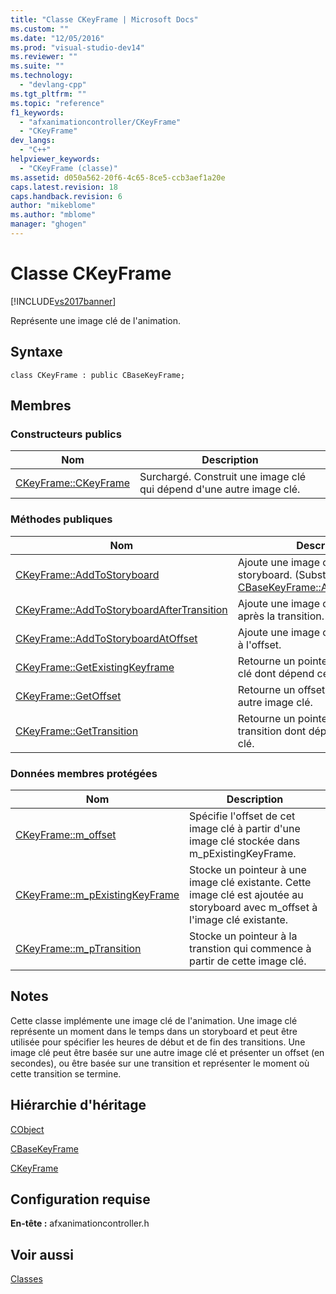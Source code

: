 ```yaml
---
title: "Classe CKeyFrame | Microsoft Docs"
ms.custom: ""
ms.date: "12/05/2016"
ms.prod: "visual-studio-dev14"
ms.reviewer: ""
ms.suite: ""
ms.technology: 
  - "devlang-cpp"
ms.tgt_pltfrm: ""
ms.topic: "reference"
f1_keywords: 
  - "afxanimationcontroller/CKeyFrame"
  - "CKeyFrame"
dev_langs: 
  - "C++"
helpviewer_keywords: 
  - "CKeyFrame (classe)"
ms.assetid: d050a562-20f6-4c65-8ce5-ccb3aef1a20e
caps.latest.revision: 18
caps.handback.revision: 6
author: "mikeblome"
ms.author: "mblome"
manager: "ghogen"
---
```

# Classe CKeyFrame
[!INCLUDE[vs2017banner](../../assembler/inline/includes/vs2017banner.md)]

Représente une image clé de l'animation.  
  
## Syntaxe  
  
```  
class CKeyFrame : public CBaseKeyFrame;  
```  
  
## Membres  
  
### Constructeurs publics  
  
|Nom|Description|  
|---------|-----------------|  
|[CKeyFrame::CKeyFrame](../Topic/CKeyFrame::CKeyFrame.md)|Surchargé.  Construit une image clé qui dépend d'une autre image clé.|  
  
### Méthodes publiques  
  
|Nom|Description|  
|---------|-----------------|  
|[CKeyFrame::AddToStoryboard](../Topic/CKeyFrame::AddToStoryboard.md)|Ajoute une image clé à un storyboard.  \(Substitue [CBaseKeyFrame::AddToStoryboard](../Topic/CBaseKeyFrame::AddToStoryboard.md).\)|  
|[CKeyFrame::AddToStoryboardAfterTransition](../Topic/CKeyFrame::AddToStoryboardAfterTransition.md)|Ajoute une image clé au storyboard après la transition.|  
|[CKeyFrame::AddToStoryboardAtOffset](../Topic/CKeyFrame::AddToStoryboardAtOffset.md)|Ajoute une image clé au storyboard à l'offset.|  
|[CKeyFrame::GetExistingKeyframe](../Topic/CKeyFrame::GetExistingKeyframe.md)|Retourne un pointeur à une image clé dont dépend cette image clé.|  
|[CKeyFrame::GetOffset](../Topic/CKeyFrame::GetOffset.md)|Retourne un offset à partir d'une autre image clé.|  
|[CKeyFrame::GetTransition](../Topic/CKeyFrame::GetTransition.md)|Retourne un pointeur à une transition dont dépend cette image clé.|  
  
### Données membres protégées  
  
|Nom|Description|  
|---------|-----------------|  
|[CKeyFrame::m\_offset](../Topic/CKeyFrame::m_offset.md)|Spécifie l'offset de cet image clé à partir d'une image clé stockée dans m\_pExistingKeyFrame.|  
|[CKeyFrame::m\_pExistingKeyFrame](../Topic/CKeyFrame::m_pExistingKeyFrame.md)|Stocke un pointeur à une image clé existante.  Cette image clé est ajoutée au storyboard avec m\_offset à l'image clé existante.|  
|[CKeyFrame::m\_pTransition](../Topic/CKeyFrame::m_pTransition.md)|Stocke un pointeur à la transtion qui commence à partir de cette image clé.|  
  
## Notes  
 Cette classe implémente une image clé de l'animation.  Une image clé représente un moment dans le temps dans un storyboard et peut être utilisée pour spécifier les heures de début et de fin des transitions.  Une image clé peut être basée sur une autre image clé et présenter un offset \(en secondes\), ou être basée sur une transition et représenter le moment où cette transition se termine.  
  
## Hiérarchie d'héritage  
 [CObject](../../mfc/reference/cobject-class.md)  
  
 [CBaseKeyFrame](../../mfc/reference/cbasekeyframe-class.md)  
  
 [CKeyFrame](../../mfc/reference/ckeyframe-class.md)  
  
## Configuration requise  
 **En\-tête :** afxanimationcontroller.h  
  
## Voir aussi  
 [Classes](../../mfc/reference/mfc-classes.md)